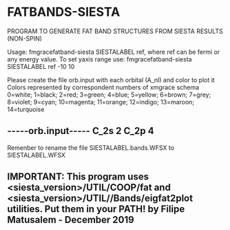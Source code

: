 # FATBANDS-SIESTA
PROGRAM TO GENERATE FAT BAND STRUCTURES FROM SIESTA RESULTS (NON-SPIN)

Usage: fmgracefatband-siesta SIESTALABEL ref, where ref can be fermi or any energy value. 
To set yaxis range use:  fmgracefatband-siesta SIESTALABEL ref -10 10

Please create the file orb.input with each orbital (A_nl) and color to plot it
Colors represented by correspondent numbers of xmgrace schema
0=white; 1=black; 2=red; 3=green; 4=blue; 5=yellow; 6=brown; 7=grey;
8=violet; 9=cyan; 10=magenta; 11=orange; 12=indigo; 13=maroon; 14=turquoise

-----orb.input-----
C_2s 2
C_2p 4
-------------------

Remenber to rename the file SIESTALABEL.bands.WFSX to SIESTALABEL.WFSX

IMPORTANT: This program uses <siesta_version>/UTIL/COOP/fat and <siesta_version>/UTIL//Bands/eigfat2plot utilities. Put them in your PATH!
by Filipe Matusalem - December 2019
-----------------------------------------------------------------------------------------------
